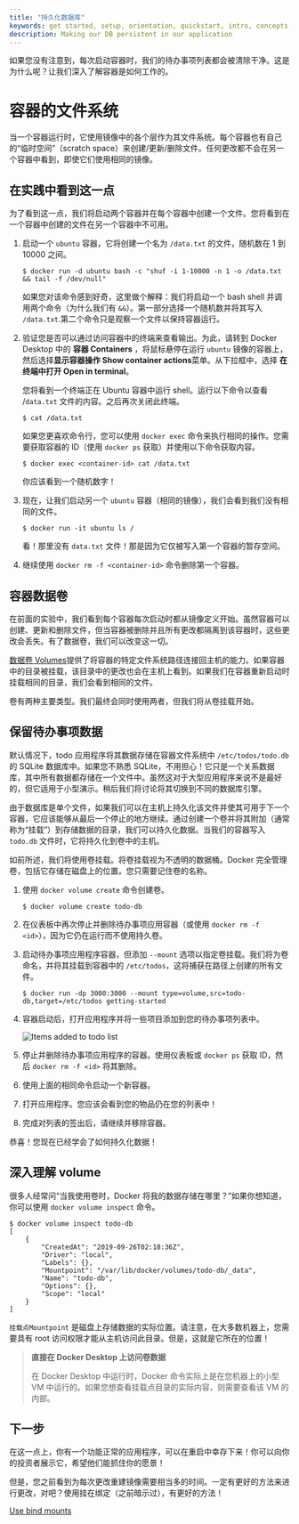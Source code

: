 ```yaml
---
title: "持久化数据库"
keywords: get started, setup, orientation, quickstart, intro, concepts, containers, docker desktop
description: Making our DB persistent in our application
---
```


如果您没有注意到，每次启动容器时，我们的待办事项列表都会被清除干净。这是为什么呢？让我们深入了解容器是如何工作的。

# 容器的文件系统

当一个容器运行时，它使用镜像中的各个层作为其文件系统。每个容器也有自己的“临时空间”（scratch space）来创建/更新/删除文件。任何更改都不会在另一个容器中看到，即使它们使用相同的镜像。

## 在实践中看到这一点

为了看到这一点，我们将启动两个容器并在每个容器中创建一个文件。您将看到在一个容器中创建的文件在另一个容器中不可用。

1. 启动一个 `ubuntu` 容器，它将创建一个名为 `/data.txt` 的文件，随机数在 1 到 10000 之间。

   ```console
   $ docker run -d ubuntu bash -c "shuf -i 1-10000 -n 1 -o /data.txt && tail -f /dev/null"
   ```

   如果您对该命令感到好奇，这里做个解释：我们将启动一个 bash shell 并调用两个命令（为什么我们有 `&&`）。第一部分选择一个随机数并将其写入 `/data.txt`.第二个命令只是观察一个文件以保持容器运行。

2. 验证您是否可以通过访问容器中的终端来查看输出。为此，请转到 Docker Desktop 中的 **容器 Containers** ，将鼠标悬停在运行 `ubuntu` 镜像的容器上，然后选择**显示容器操作 Show container actions**菜单。从下拉框中，选择 **在终端中打开 Open in terminal**。

   您将看到一个终端正在 Ubuntu 容器中运行 shell。运行以下命令以查看 /`data.txt` 文件的内容。之后再次关闭此终端。

   ```console
   $ cat /data.txt
   ```

   如果您更喜欢命令行，您可以使用 `docker exec` 命令来执行相同的操作。您需要获取容器的 ID（使用 `docker ps` 获取）并使用以下命令获取内容。

   ```console
   $ docker exec <container-id> cat /data.txt
   ```

   你应该看到一个随机数字！

3. 现在，让我们启动另一个 `ubuntu` 容器（相同的镜像），我们会看到我们没有相同的文件。

   ```console
   $ docker run -it ubuntu ls /
   ```

   看！那里没有 `data.txt` 文件！那是因为它仅被写入第一个容器的暂存空间。

4. 继续使用 `docker rm -f <container-id>` 命令删除第一个容器。

## 容器数据卷

在前面的实验中，我们看到每个容器每次启动时都从镜像定义开始。虽然容器可以创建、更新和删除文件，但当容器被删除并且所有更改都隔离到该容器时，这些更改会丢失。有了数据卷，我们可以改变这一切。

[数据卷 Volumes](../storage/volumes.md)提供了将容器的特定文件系统路径连接回主机的能力。如果容器中的目录被挂载，该目录中的更改也会在主机上看到。如果我们在容器重新启动时挂载相同的目录，我们会看到相同的文件。

卷有两种主要类型。我们最终会同时使用两者，但我们将从卷挂载开始。

## 保留待办事项数据

默认情况下，todo 应用程序将其数据存储在容器文件系统中 `/etc/todos/todo.db` 的 SQLite 数据库中。如果您不熟悉 SQLite，不用担心！它只是一个关系数据库，其中所有数据都存储在一个文件中。虽然这对于大型应用程序来说不是最好的，但它适用于小型演示。稍后我们将讨论将其切换到不同的数据库引擎。

由于数据库是单个文件，如果我们可以在主机上持久化该文件并使其可用于下一个容器，它应该能够从最后一个停止的地方继续。通过创建一个卷并将其附加（通常称为“挂载”）到存储数据的目录，我们可以持久化数据。当我们的容器写入 `todo.db` 文件时，它将持久化到卷中的主机。

如前所述，我们将使用卷挂载。将卷挂载视为不透明的数据桶。Docker 完全管理卷，包括它存储在磁盘上的位置。您只需要记住卷的名称。

1. 使用 `docker volume create` 命令创建卷。

   ```console
   $ docker volume create todo-db
   ```

2. 在仪表板中再次停止并删除待办事项应用容器（或使用 `docker rm -f <id>`），因为它仍在运行而不使用持久卷。

3. 启动待办事项应用程序容器，但添加 `--mount` 选项以指定卷挂载。我们将为卷命名，并将其挂载到容器中的 `/etc/todos`，这将捕获在路径上创建的所有文件。

   ```console
   $ docker run -dp 3000:3000 --mount type=volume,src=todo-db,target=/etc/todos getting-started
   ```

4. 容器启动后，打开应用程序并将一些项目添加到您的待办事项列表中。

   ![Items added to todo list](images/items-added.png)

5. 停止并删除待办事项应用程序的容器。使用仪表板或 `docker ps` 获取 ID，然后 `docker rm -f <id>` 将其删除。

6. 使用上面的相同命令启动一个新容器。

7. 打开应用程序。您应该会看到您的物品仍在您的列表中！

8. 完成对列表的签出后，请继续并移除容器。

恭喜！您现在已经学会了如何持久化数据！

## 深入理解 volume

很多人经常问“当我使用卷时，Docker 将我的数据存储在哪里？”如果你想知道，你可以使用 `docker volume inspect` 命令。

```console
$ docker volume inspect todo-db
[
    {
        "CreatedAt": "2019-09-26T02:18:36Z",
        "Driver": "local",
        "Labels": {},
        "Mountpoint": "/var/lib/docker/volumes/todo-db/_data",
        "Name": "todo-db",
        "Options": {},
        "Scope": "local"
    }
]
```

`挂载点Mountpoint` 是磁盘上存储数据的实际位置。请注意，在大多数机器上，您需要具有 root 访问权限才能从主机访问此目录。但是，这就是它所在的位置！

> **直接在 Docker Desktop 上访问卷数据**
>
> 在 Docker Desktop 中运行时，Docker 命令实际上是在您机器上的小型 VM 中运行的。如果您想查看挂载点目录的实际内容，则需要查看该 VM 的内部。

## 下一步

在这一点上，你有一个功能正常的应用程序，可以在重启中幸存下来！你可以向你的投资者展示它，希望他们能抓住你的愿景！

但是，您之前看到为每次更改重建镜像需要相当多的时间。一定有更好的方法来进行更改，对吧？使用挂在绑定（之前暗示过），有更好的方法！

[Use bind mounts](06_bind_mounts.md)
